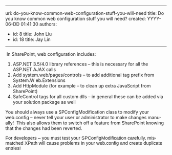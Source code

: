 

---
uri: do-you-know-common-web-configuration-stuff-you-will-need
title: Do you know common web configuration stuff you will need?
created: YYYY-06-DD 01:41:30
authors:
  - id: 8
    title: John Liu
  - id: 18
    title: Jay Lin
---




<span class='intro'> &#160;In SharePoint,&#160;web configuration includes&#58;<ol>
    <li><span lang="EN-US">ASP.NET 3.5/4.0 library references – this is necessary for all the ASP.NET AJAX calls</span> </li>
    <li><span lang="EN-US">Add system.web/pages/controls – to add additional tag prefix from System.W eb.Extensions</span> </li>
    <li><span lang="EN-US">Add HttpModule (for example – to clean up extra JavaScript from SharePoint)</span> </li>
    <li><span lang="EN-US">SafeControl tags for all custom dlls – in general these can be added via your solution package as well</span></li>
</ol>
 </span>


  <p class="MsoNormal">
    <span lang="EN-US">You should always use a SPConfigModification class to modify your web.config – never tell your user or administrator to make changes manually!&#160; This also allows them to switch off a feature from SharePoint knowing that the changes had been reverted.</span>
  </p>
<span lang="EN-US" style="font-family&#58;calibri, sans-serif;font-size&#58;11pt;">For developers – you must test your SPConfigModification carefully, mismatched XPath will cause problems in your web.config and create duplicate entries!</span>




